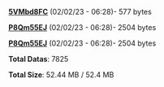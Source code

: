 [**5VMbd8FC**](/data/5VMbd8FC.txt) (02/02/23 - 06:28)- 577 bytes

[**P8Qm55EJ**](/data/P8Qm55EJ.txt) (02/02/23 - 06:28)- 2504 bytes

[**P8Qm55EJ**](/data/P8Qm55EJ.txt) (02/02/23 - 06:28)- 2504 bytes

**Total Datas**: 7825

**Total Size**: 52.44 MB / 52.4 MB